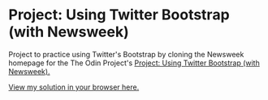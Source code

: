 # Project: Using Twitter Bootstrap (with Newsweek)

Project to practice using Twitter's Bootstrap by cloning the Newsweek homepage for the The Odin Project's [Project: Using Twitter Bootstrap (with Newsweek).](http://www.theodinproject.com/courses/html5-and-css3/lessons/using-bootstrap)

[View my solution in your browser here.](http://htmlpreview.github.io/?https://github.com/StefanieWang/html-bootstrap-newsweek)
